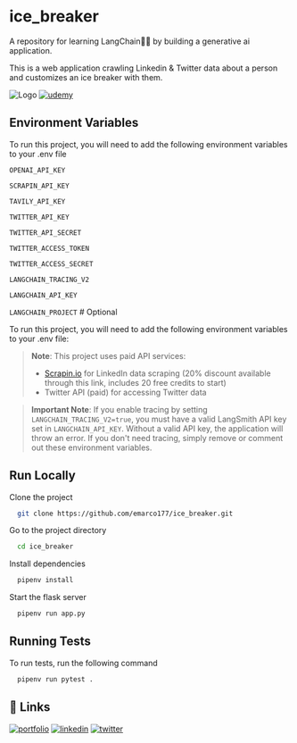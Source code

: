 # ice_breaker

A repository for learning LangChain🦜🔗  by building a generative ai application.

This is a web application crawling Linkedin & Twitter data about a person and customizes an ice breaker with them.


![Logo](https://github.com/emarco177/ice_breaker/blob/main/static/demo.gif)
[![udemy](https://img.shields.io/badge/LangChain%20Udemy%20Course-Coupon%20%2412.99-brightgreen)](https://www.udemy.com/course/langchain/?referralCode=JUNE-2025)

## Environment Variables

To run this project, you will need to add the following environment variables to your .env file

`OPENAI_API_KEY`

`SCRAPIN_API_KEY` 

`TAVILY_API_KEY`

`TWITTER_API_KEY`

`TWITTER_API_SECRET`

`TWITTER_ACCESS_TOKEN`

`TWITTER_ACCESS_SECRET`

`LANGCHAIN_TRACING_V2`  

`LANGCHAIN_API_KEY` 

`LANGCHAIN_PROJECT` # Optional


To run this project, you will need to add the following environment variables to your .env file:

> **Note**: This project uses paid API services:
> - [Scrapin.io](https://www.scrapin.io/?utm_campaign=influencer&utm_source=github&utm_medium=social&utm_content=edenmarco) for LinkedIn data scraping (20% discount available through this link, includes 20 free credits to start)
> - Twitter API (paid) for accessing Twitter data

> **Important Note**: If you enable tracing by setting `LANGCHAIN_TRACING_V2=true`, you must have a valid LangSmith API key set in `LANGCHAIN_API_KEY`. Without a valid API key, the application will throw an error. If you don't need tracing, simply remove or comment out these environment variables.
## Run Locally

Clone the project

```bash
  git clone https://github.com/emarco177/ice_breaker.git
```

Go to the project directory

```bash
  cd ice_breaker
```

Install dependencies

```bash
  pipenv install
```

Start the flask server

```bash
  pipenv run app.py
```


## Running Tests

To run tests, run the following command

```bash
  pipenv run pytest .
```


## 🔗 Links
[![portfolio](https://img.shields.io/badge/my_portfolio-000?style=for-the-badge&logo=ko-fi&logoColor=white)](https://www.udemy.com/course/langchain/?referralCode=D981B8213164A3EA91AC)
[![linkedin](https://img.shields.io/badge/linkedin-0A66C2?style=for-the-badge&logo=linkedin&logoColor=white)](https://www.linkedin.com/in/eden-marco/)
[![twitter](https://img.shields.io/badge/twitter-1DA1F2?style=for-the-badge&logo=twitter&logoColor=white)](https://www.udemy.com/user/eden-marco/)

